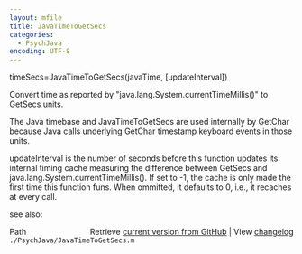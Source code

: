 ```yaml
---
layout: mfile
title: JavaTimeToGetSecs
categories:
  - PsychJava
encoding: UTF-8
---
```


timeSecs=JavaTimeToGetSecs\(javaTime, \[updateInterval\]\)

Convert time as reported by "java.lang.System.currentTimeMillis\(\)" to
GetSecs units.

The Java timebase and JavaTimeToGetSecs are used internally by GetChar
because Java calls underlying GetChar timestamp keyboard events in those
units.

updateInterval is the number of seconds before this function updates its
internal timing cache measuring the difference between GetSecs and
java.lang.System.currentTimeMillis\(\).  If set to -1, the cache is only
made the first time this function funs.  When ommitted, it defaults to 0,
i.e., it recaches at every call.


see also:


<div class="code_header" style="text-align:right;">
  <span style="float:left;">Path&nbsp;&nbsp;</span> <span class="counter">Retrieve <a href=
  "https://raw.github.com/Psychtoolbox-3/Psychtoolbox-3/beta/./PsychJava/JavaTimeToGetSecs.m">current version from GitHub</a> | View <a href=
  "https://github.com/Psychtoolbox-3/Psychtoolbox-3/commits/beta/./PsychJava/JavaTimeToGetSecs.m">changelog</a></span>
</div>
<div class="code">
  <code>./PsychJava/JavaTimeToGetSecs.m</code>
</div>
